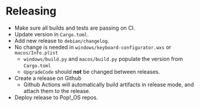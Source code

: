 # Releasing

* Make sure all builds and tests are passing on CI.
* Update version in `Cargo.toml`.
* Add new release to `debian/changelog`.
* No change is needed in `windows/keyboard-configurator.wxs` or `macos/Info.plist`
  - `windows/build.py` and `macos/build.py` populate the version from `Cargo.toml`
  - `UpgradeCode` should **not** be changed between releases.
* Create a release on Github
  - Github Actions will automatically build artifacts in release mode, and attach them to the release.
* Deploy release to Pop!\_OS repos.
